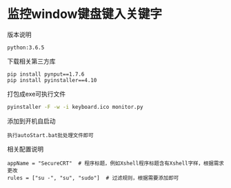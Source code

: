 # 监控window键盘键入关键字

版本说明

```
python:3.6.5
```

下载相关第三方库

```
pip install pynput==1.7.6
pip install pyinstaller==4.10
```

打包成exe可执行文件

```bash
pyinstaller -F -w -i keyboard.ico monitor.py
```

添加到开机自启动

```
执行autoStart.bat批处理文件即可
```

相关配置说明

```
appName = "SecureCRT"  # 程序标题，例如Xshell程序标题含有Xshell字样，根据需求更改
rules = ["su -", "su", "sudo"]  # 过滤规则，根据需要添加即可
```

